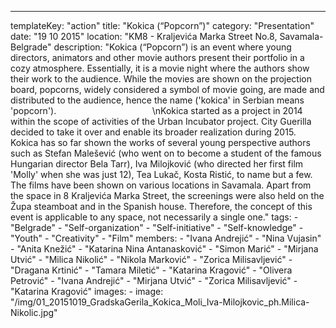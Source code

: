 ---
  templateKey: "action"
  title: "Kokica (“Popcorn”)"
  category: "Presentation"
  date: "19 10 2015"
  location: "KM8 - Kraljevića Marka Street No.8, Savamala- Belgrade"
  description: "Kokica (“Popcorn”) is an event where young directors, animators and other movie authors present their portfolio in a cozy atmosphere. Essentially, it is a movie night where the authors show their work to the audience. While the movies are shown on the projection board, popcorns, widely considered a symbol of movie going, are made and distributed to the audience, hence the name ('kokica' in Serbian means 'popcorn').                                       \nKokica started as a project in 2014 within the scope of activities of the Urban Incubator project. City Guerilla decided to take it over and enable its broader realization during 2015. Kokica has so far shown the works of several young perspective authors such as Stefan Malešević (who went on to become a student of the famous Hungarian director Bela Tarr), Iva Milojković (who directed her first film 'Molly' when she was just 12), Tea Lukač, Kosta Ristić, to name but a few. The films have been shown on various locations in Savamala. Apart from the space in 8 Kraljevića Marka Street, the screenings were also held on the Župa steamboat and in the Spanish house. Therefore, the concept of this event is applicable to any space, not necessarily a single one."
  tags: 
    - "Belgrade"
    - "Self-organization"
    - "Self-initiative"
    - "Self-knowledge"
    - "Youth"
    - "Creativity"
    - "Film"
  members: 
    - "Ivana Andrejić"
    - "Nina Vujasin"
    - "Anita Knežić"
    - "Katarina Nina Antanasković"
    - "Simon Marić"
    - "Mirjana Utvić"
    - "Milica Nikolić"
    - "Nikola Marković"
    - "Zorica Milisavljević"
    - "Dragana Krtinić"
    - "Tamara Miletić"
    - "Katarina Kragović"
    - "Olivera Petrović"
    - "Ivana Andrejić"
    - "Mirjana Utvić"
    - "Zorica Milisavljević"
    - "Katarina Kragović"
  images: 
    - 
      image: "/img/01_20151019_GradskaGerila_Kokica_Moli_Iva-Milojkovic_ph.Milica-Nikolic.jpg"
